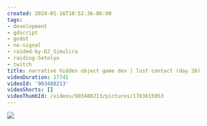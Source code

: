 ```yaml
---
created: 2024-01-16T10:52:36-06:00
tags:
- development
- gdscript
- godot
- no-signal
- raided-by-DJ_Simulcra
- raiding-Setolyx
- twitch
title: narrative hidden object game dev | lost contact (day 26)
videoDuration: 17741
videoId: '903488213'
videoShorts: []
videoThumbId: /videos/903488213/pictures/1783615953
---
```


![](20240116165236.jpg)
